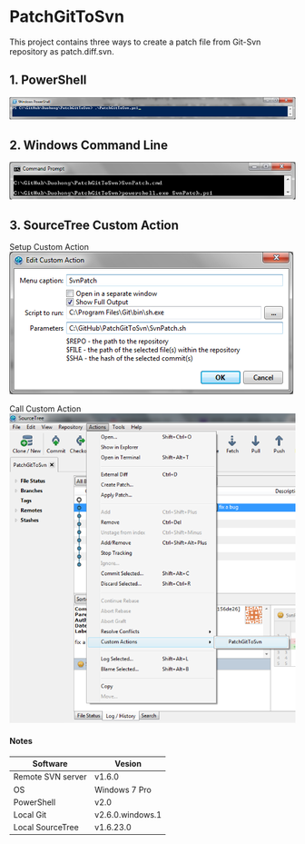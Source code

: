# PatchGitToSvn

This project contains three ways to create a patch file from Git-Svn repository as patch.diff.svn.

## 1. PowerShell
![Image Run SvnPatch.ps1](/img/SvnPatchPs1.png)

## 2. Windows Command Line
![Image Run SvnPatch.cmd](/img/SvnPatchCmd.png)

## 3. SourceTree Custom Action
Setup Custom Action <br />
![Image Setup Custom Action](/img/SourceTreeSetupCustomAction.png)

Call Custom Action <br />
![Image Call Custom Action](/img/SourceTreeCallCustomAction.png)

#### Notes
Software|Vesion
--------|------
Remote SVN server|v1.6.0
OS|Windows 7 Pro
PowerShell|v2.0
Local Git|v2.6.0.windows.1
Local SourceTree|v1.6.23.0
